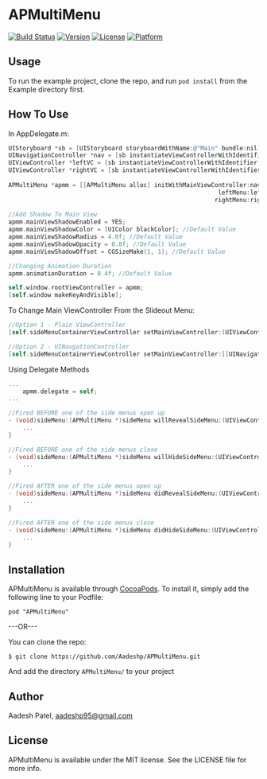 # APMultiMenu

[![Build Status](https://travis-ci.org/Aadeshp/APMultiMenu.svg?branch=master)](https://travis-ci.org/Aadeshp/APMultiMenu)
[![Version](https://img.shields.io/cocoapods/v/APMultiMenu.svg?style=flat)](http://cocoadocs.org/docsets/APMultiMenu)
[![License](https://img.shields.io/cocoapods/l/APMultiMenu.svg?style=flat)](http://cocoadocs.org/docsets/APMultiMenu)
[![Platform](https://img.shields.io/cocoapods/p/APMultiMenu.svg?style=flat)](http://cocoadocs.org/docsets/APMultiMenu)

## Usage

To run the example project, clone the repo, and run `pod install` from the Example directory first.

## How To Use

In AppDelegate.m:

```objective-c
UIStoryboard *sb = [UIStoryboard storyboardWithName:@"Main" bundle:nil];
UINavigationController *nav = [sb instantiateViewControllerWithIdentifier:@"Nav"];
UIViewController *leftVC = [sb instantiateViewControllerWithIdentifier:@"LeftVC"];
UIViewController *rightVC = [sb instantiateViewControllerWithIdentifier:@"RightVC"];
    
APMultiMenu *apmm = [[APMultiMenu alloc] initWithMainViewController:nav 
                                                           leftMenu:leftVC 
                                                          rightMenu:rightVC];
                                                          
//Add Shadow To Main View
apmm.mainViewShadowEnabled = YES;
apmm.mainViewShadowColor = [UIColor blackColor]; //Default Value
apmm.mainViewShadowRadius = 4.0f; //Default Value
apmm.mainViewShadowOpacity = 0.8f; //Default Value
apmm.mainViewShadowOffset = CGSizeMake(1, 1); //Default Value

//Changing Animation Duration
apmm.animationDuration = 0.4f; //Default Value

self.window.rootViewController = apmm;
[self.window makeKeyAndVisible];
```

To Change Main ViewController From the Slideout Menu:

```objective-c
//Option 1 - Plain ViewController
[self.sideMenuContainerViewController setMainViewController:(UIViewController *)]

//Option 2 - UINavgationController
[self.sideMenuContainerViewController setMainViewController:[[UINavigationController alloc] initWithRootViewController:(UIViewController *)]];
```

Using Delegate Methods

```objective-c
...
    apmm.delegate = self;
...

//Fired BEFORE one of the side menus open up
- (void)sideMenu:(APMultiMenu *)sideMenu willRevealSideMenu:(UIViewController *)sideMenuViewController {
    ...
}

//Fired BEFORE one of the side menus close
- (void)sideMenu:(APMultiMenu *)sideMenu willHideSideMenu:(UIViewController *)sideMenuViewController {
    ...
}

//Fired AFTER one of the side menus open up
- (void)sideMenu:(APMultiMenu *)sideMenu didRevealSideMenu:(UIViewController *)sideMenuViewController {
    ...
}

//Fired AFTER one of the side menus close
- (void)sideMenu:(APMultiMenu *)sideMenu didHideSideMenu:(UIViewController *)sideMenuViewController { 
    ...
}
```

## Installation

APMultiMenu is available through [CocoaPods](http://cocoapods.org). To install
it, simply add the following line to your Podfile:

    pod "APMultiMenu"
    
---OR---

You can clone the repo:
```
$ git clone https://github.com/Aadeshp/APMultiMenu.git
```
And add the directory ```APMultiMenu/``` to your project

## Author

Aadesh Patel, aadeshp95@gmail.com

## License

APMultiMenu is available under the MIT license. See the LICENSE file for more info.

